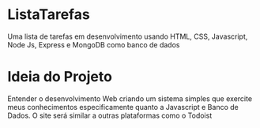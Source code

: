 # ListaTarefas
Uma lista de tarefas em desenvolvimento usando HTML, CSS, Javascript, Node Js, Express e MongoDB como banco de dados


# Ideia do Projeto
Entender o desenvolvimento Web criando um sistema simples que exercite meus conhecimentos especificamente quanto a Javascript e Banco de Dados.
O site será similar a outras plataformas como o Todoist 
